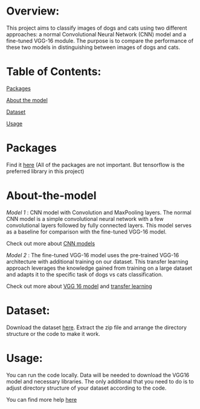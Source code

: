 # Overview:

This project aims to classify images of dogs and cats using two different approaches: a normal Convolutional Neural Network (CNN) model and a fine-tuned VGG-16 module. The purpose is to compare the performance of these two models in distinguishing between images of dogs and cats.

# Table of Contents:

[Packages](#Packages)

[About the model](#About-the-model)

[Dataset](#Dataset)

[Usage](#Usage)

# Packages

Find it [here](https://github.com/codingclubrvce/AI-ML-101/blob/6fd8c4c61eb1cf64f5f2c3f0ab709db89e6ebb4d/Deep-Learning-Models/DogVsCat-classification/requirements.txt) (All of the packages are not important. But tensorflow is the preferred library in this project)

# About-the-model

*Model 1* : CNN model with Convolution and MaxPooling layers. The normal CNN model is a simple convolutional neural network with a few convolutional layers followed by fully connected layers. This model serves as a baseline for comparison with the fine-tuned VGG-16 model.

Check out more about [CNN models](https://datagen.tech/guides/computer-vision/cnn-convolutional-neural-network/) 

*Model 2* : The fine-tuned VGG-16 model uses the pre-trained VGG-16 architecture with additional training on our dataset. This transfer learning approach leverages the knowledge gained from training on a large dataset and adapts it to the specific task of dogs vs cats classification.

Check out more about [VGG 16 model](https://medium.com/@mygreatlearning/everything-you-need-to-know-about-vgg16-7315defb5918) and [transfer learning](https://machinelearningmastery.com/transfer-learning-for-deep-learning/)

# Dataset: 

Download the dataset [here](https://www.kaggle.com/competitions/dogs-vs-cats/data?select=train.zip). Extract the zip file and arrange the directory structure or the code to make it work.

# Usage: 

You can run the code locally. Data will be needed to download the VGG16 model and necessary libraries. The only additional that you need to do is to adjust directory structure of your dataset according to the code.

You can find more help [here](https://www.youtube.com/watch?v=qFJeN9V1ZsI)




